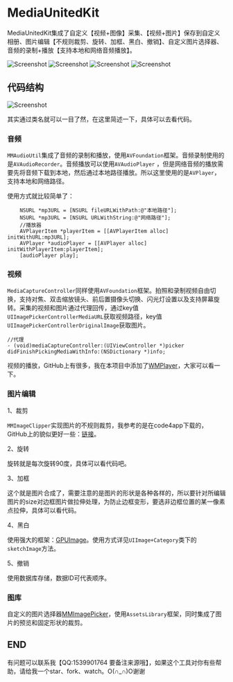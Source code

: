 # MediaUnitedKit

MediaUnitedKit集成了自定义【视频+图像】采集、【视频+图片】保存到自定义相册、图片编辑【不规则裁剪、旋转、加框、黑白、撤销】、自定义图片选择器、音频的录制+播放【支持本地和网络音频播放】。

![Screenshot](https://github.com/dexianyinjiu/MediaUnitedKit/blob/master/Screenshot/capture.png)
![Screenshot](https://github.com/dexianyinjiu/MediaUnitedKit/blob/master/Screenshot/editor.png)
![Screenshot](https://github.com/dexianyinjiu/MediaUnitedKit/blob/master/Screenshot/audio.png)
![Screenshot](https://github.com/dexianyinjiu/MediaUnitedKit/blob/master/Screenshot/gallery.png)

## 代码结构
![Screenshot](https://github.com/dexianyinjiu/MediaUnitedKit/blob/master/Screenshot/framework.png)

其实通过类名就可以一目了然，在这里简述一下，具体可以去看代码。

### 音频
`MMAudioUtil`集成了音频的录制和播放，使用`AVFoundation`框架。音频录制使用的是`AVAudioRecorder`。音频播放可以使用`AVAudioPlayer` ，但是网络音频的播放需要先将音频下载到本地，然后通过本地路径播放。所以这里使用的是`AVPlayer`，支持本地和网络路径。

使用方式就比较简单了：

```objc
    NSURL *mp3URL = [NSURL fileURLWithPath:@"本地路径"];
    NSURL *mp3URL = [NSURL URLWithString:@"网络路径"];
    //播放器
    AVPlayerItem *playerItem = [[AVPlayerItem alloc] initWithURL:mp3URL];
    AVPlayer *audioPlayer = [[AVPlayer alloc] initWithPlayerItem:playerItem];
    [audioPlayer play];
```

### 视频

`MediaCaptureController`同样使用`AVFoundation`框架。拍照和录制视频自由切换，支持对焦、双击缩放镜头、前后置摄像头切换、闪光灯设置以及支持屏幕旋转。采集的视频和图片通过代理回传，通过key值`UIImagePickerControllerMediaURL`获取视频路径，key值`UIImagePickerControllerOriginalImage`获取图片。

```objc
//代理
- (void)mediaCaptureController:(UIViewController *)picker didFinishPickingMediaWithInfo:(NSDictionary *)info;
```

视频的播放，GitHub上有很多，我在本项目中添加了[WMPlayer](https://github.com/zhengwenming/WMPlayer)，大家可以看一下。

### 图片编辑

1、裁剪

`MMImageClipper`实现图片的不规则裁剪，我参考的是在code4app下载的，GitHub上的貌似更好一些：[链接](https://github.com/jberlana/JBCroppableView)。

2、旋转

旋转就是每次旋转90度，具体可以看代码吧。

3、加框

这个就是图片合成了，需要注意的是图片的形状是各种各样的，所以要针对所编辑图片的size对边框图片做拉伸处理，为防止边框变形，要选非边框位置的某一像素点拉伸，具体可以看代码。

4、黑白

使用强大的框架：[GPUImage](https://github.com/BradLarson/GPUImage)。使用方式详见`UIImage+Category`类下的`sketchImage`方法。

5、撤销

使用数据库存储，数据ID可代表顺序。

### 图库

自定义的图片选择器[MMImagePicker](https://github.com/dexianyinjiu/MMImagePicker)，使用`AssetsLibrary`框架，同时集成了图片的预览和固定形状的裁剪。

## END
有问题可以联系我【QQ:1539901764 要备注来源哦】，如果这个工具对你有些帮助，请给我一个star、fork、watch。O(∩_∩)O谢谢

